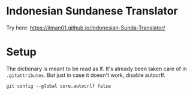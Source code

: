 # Indonesian Sundanese Translator
Try here: https://ilman01.github.io/Indonesian-Sunda-Translator/

# Setup
The dictionary is meant to be read as lf. It's already been taken care of in `.gitattributes`. But just in case it doesn't work, disable autocrlf.
```
git config --global core.autocrlf false
```